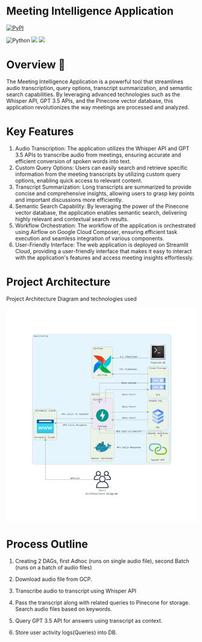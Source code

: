 # Meeting Intelligence Application



[![PyPI](https://img.shields.io/pypi/pyversions/locust.svg)](https://pypi.org/project/locust/)

![Python](https://img.shields.io/badge/python-3670A0?style=for-the-badge&logo=python&logoColor=ffdd54)
![](https://img.shields.io/badge/Google_Cloud-4285F4?style=for-the-badge&logo=google-cloud&logoColor=white)
![](https://img.shields.io/badge/Streamlit-FF4B4B?style=for-the-badge&logo=Streamlit&logoColor=white)

# Overview 📝

The Meeting Intelligence Application is a powerful tool that streamlines audio transcription, query options, transcript summarization, and semantic search capabilities. By leveraging advanced technologies such as the Whisper API, GPT 3.5 APIs, and the Pinecone vector database, this application revolutionizes the way meetings are processed and analyzed.




# Key Features

1. Audio Transcription: The application utilizes the Whisper API and GPT 3.5 APIs to transcribe audio from meetings, ensuring accurate and efficient conversion of spoken words into text.
2. Custom Query Options: Users can easily search and retrieve specific information from the meeting transcripts by utilizing custom query options, enabling quick access to relevant content.   
3. Transcript Summarization: Long transcripts are summarized to provide concise and comprehensive insights, allowing users to grasp key points and important discussions more efficiently.
4. Semantic Search Capability: By leveraging the power of the Pinecone vector database, the application enables semantic search, delivering highly relevant and contextual search results.
5. Workflow Orchestration: The workflow of the application is orchestrated using Airflow on Google Cloud Composer, ensuring efficient task execution and seamless integration of various components.
6. User-Friendly Interface: The web application is deployed on Streamlit Cloud, providing a user-friendly interface that makes it easy to interact with the application's features and access meeting insights effortlessly.

# Project Architecture

Project Architecture Diagram and technologies used

![image](https://github.com/anujkumar98/Meeting-Intelligence-Application/blob/3560e76f79ace83d90429ede437c00f2c432cc91/Architecture%20Diagram/architecture_diagram.png)

# Process Outline

1. Creating 2 DAGs, first Adhoc (runs on single audio file), second Batch (runs on a batch of audio files)

2. Download audio file from GCP.

3. Transcribe audio to transcript using Whisper API

4. Pass the transcript along with related queries to Pinecone for storage. Search audio files based on keywords.

5. Query GPT 3.5 API for answers using transcript as context.

6. Store user activity logs(Queries) into DB.

